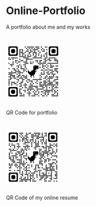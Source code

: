 # Online-Portfolio
A portfolio about me and my works

# <h5 class = "img1"><img src = "images/QRCode1.png" alt = "Portfolio QR Code" width = "150"/>
<p>QR Code for portfolio<p/>
<h5/>

# <h5 class = "img2"><img src="images\QRCode2.png" alt="Online Resume QR Code" width="150"/>
<p>QR Code of my online resume<p/>
<h5/>
